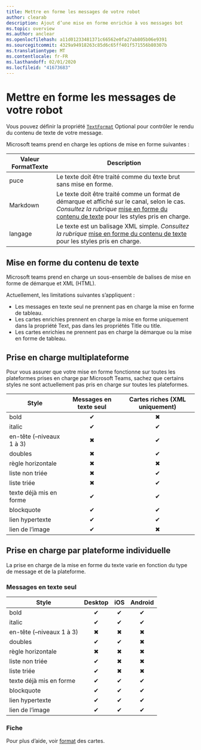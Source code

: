 ```yaml
---
title: Mettre en forme les messages de votre robot
author: clearab
description: Ajout d’une mise en forme enrichie à vos messages bot
ms.topic: overview
ms.author: anclear
ms.openlocfilehash: a11d01233481371c66562e0fa27ab805b06e9391
ms.sourcegitcommit: 4329a94918263c85d6c65ff401f571556b80307b
ms.translationtype: MT
ms.contentlocale: fr-FR
ms.lasthandoff: 02/01/2020
ms.locfileid: "41673683"
---
```

# <a name="format-your-bot-messages"></a>Mettre en forme les messages de votre robot

Vous pouvez définir la propriété [`TextFormat`](/bot-framework/dotnet/bot-builder-dotnet-create-messages#customizing-a-message) Optional pour contrôler le rendu du contenu de texte de votre message.

Microsoft teams prend en charge les options de mise en forme suivantes :

| Valeur FormatTexte | Description |
| --- | --- |
| puce | Le texte doit être traité comme du texte brut sans mise en forme.|
| Markdown | Le texte doit être traité comme un format de démarque et affiché sur le canal, selon le cas. *Consultez la rubrique* [mise en forme du contenu de texte](#formatting-text-content) pour les styles pris en charge. |
| langage | Le texte est un balisage XML simple. *Consultez la rubrique* [mise en forme du contenu de texte](#formatting-text-content) pour les styles pris en charge. |

## <a name="formatting-text-content"></a>Mise en forme du contenu de texte

Microsoft teams prend en charge un sous-ensemble de balises de mise en forme de démarque et XML (HTML).

Actuellement, les limitations suivantes s’appliquent :

* Les messages en texte seul ne prennent pas en charge la mise en forme de tableau.
* Les cartes enrichies prennent en charge la mise en forme uniquement dans la propriété Text, pas dans les propriétés Title ou title.
* Les cartes enrichies ne prennent pas en charge la démarque ou la mise en forme de tableau.

## <a name="cross-platform-support"></a>Prise en charge multiplateforme

Pour vous assurer que votre mise en forme fonctionne sur toutes les plateformes prises en charge par Microsoft Teams, sachez que certains styles ne sont actuellement pas pris en charge sur toutes les plateformes.

| Style                     | Messages en texte seul | Cartes riches (XML uniquement) |
| ---                       | :---: | :---: |
| bold                      | ✔ | ✖ |
| italic                    | ✔ | ✔ |
| en-tête (&ndash;niveaux 1 à 3) | ✖ | ✔ |
| doubles             | ✖ | ✔ |
| règle horizontale           | ✖ | ✖ |
| liste non triée            | ✖ | ✔ |
| liste triée              | ✖ | ✔ |
| texte déjà mis en forme         | ✔ | ✔ |
| blockquote                | ✔ | ✔ |
| lien hypertexte                 | ✔ | ✔ |
| lien de l’image                | ✔ | ✖ |

## <a name="support-by-individual-platform"></a>Prise en charge par plateforme individuelle

La prise en charge de la mise en forme du texte varie en fonction du type de message et de la plateforme.

### <a name="text-only-messages"></a>Messages en texte seul

| Style                     | Desktop | iOS | Android |
| ---                       | :---: | :---: | :---: |
| bold                      | ✔ | ✔ | ✔ |
| italic                    | ✔ | ✔ | ✔ |
| en-tête (&ndash;niveaux 1 à 3) | ✖ | ✖ | ✖ |
| doubles             | ✔ | ✔ | ✖ |
| règle horizontale           | ✖ | ✖ | ✖ |
| liste non triée            | ✔ | ✖ | ✖ |
| liste triée              | ✔ | ✖ | ✖ |
| texte déjà mis en forme         | ✔ | ✔ | ✔ |
| blockquote                | ✔ | ✔ | ✔ |
| lien hypertexte                 | ✔ | ✔ | ✔ |
| lien de l’image                | ✔ | ✔ | ✔ |

### <a name="cards"></a>Fiche

Pour plus d’aide, voir [format](~/task-modules-and-cards/cards/cards-format.md) des cartes.
